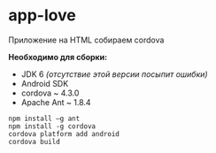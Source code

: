 # app-love
Приложение на HTML собираем cordova

**Необходимо для сборки:**
* JDK 6 <i>(отсутствие этой версии посыпит ошибки)</i>
* Android SDK
* cordova ~ 4.3.0
* Apache Ant ~ 1.8.4
```
npm install –g ant
npm install -g cordova
cordova platform add android
cordova build

```
